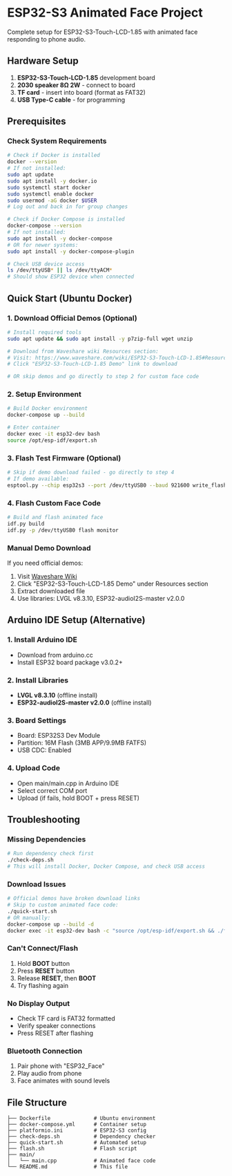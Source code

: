# ESP32-S3 Animated Face Project

Complete setup for ESP32-S3-Touch-LCD-1.85 with animated face responding to phone audio.

## Hardware Setup
1. **ESP32-S3-Touch-LCD-1.85** development board
2. **2030 speaker 8Ω 2W** - connect to board
3. **TF card** - insert into board (format as FAT32)
4. **USB Type-C cable** - for programming

## Prerequisites

### Check System Requirements
```bash
# Check if Docker is installed
docker --version
# If not installed:
sudo apt update
sudo apt install -y docker.io
sudo systemctl start docker
sudo systemctl enable docker
sudo usermod -aG docker $USER
# Log out and back in for group changes

# Check if Docker Compose is installed
docker-compose --version
# If not installed:
sudo apt install -y docker-compose
# OR for newer systems:
sudo apt install -y docker-compose-plugin

# Check USB device access
ls /dev/ttyUSB* || ls /dev/ttyACM*
# Should show ESP32 device when connected
```

## Quick Start (Ubuntu Docker)

### 1. Download Official Demos (Optional)
```bash
# Install required tools
sudo apt update && sudo apt install -y p7zip-full wget unzip

# Download from Waveshare wiki Resources section:
# Visit: https://www.waveshare.com/wiki/ESP32-S3-Touch-LCD-1.85#Resources
# Click "ESP32-S3-Touch-LCD-1.85 Demo" link to download

# OR skip demos and go directly to step 2 for custom face code
```

### 2. Setup Environment
```bash
# Build Docker environment
docker-compose up --build

# Enter container
docker exec -it esp32-dev bash
source /opt/esp-idf/export.sh
```

### 3. Flash Test Firmware (Optional)
```bash
# Skip if demo download failed - go directly to step 4
# If demo available:
esptool.py --chip esp32s3 --port /dev/ttyUSB0 --baud 921600 write_flash -z 0x0 ESP32-S3-Touch-LCD-1.85-Demo/Firmware/firmware.bin
```

### 4. Flash Custom Face Code
```bash
# Build and flash animated face
idf.py build
idf.py -p /dev/ttyUSB0 flash monitor
```

### Manual Demo Download
If you need official demos:
1. Visit [Waveshare Wiki](https://www.waveshare.com/wiki/ESP32-S3-Touch-LCD-1.85#Resources)
2. Click "ESP32-S3-Touch-LCD-1.85 Demo" under Resources section
3. Extract downloaded file
4. Use libraries: LVGL v8.3.10, ESP32-audioI2S-master v2.0.0

## Arduino IDE Setup (Alternative)

### 1. Install Arduino IDE
- Download from arduino.cc
- Install ESP32 board package v3.0.2+

### 2. Install Libraries
- **LVGL v8.3.10** (offline install)
- **ESP32-audioI2S-master v2.0.0** (offline install)

### 3. Board Settings
- Board: ESP32S3 Dev Module
- Partition: 16M Flash (3MB APP/9.9MB FATFS)
- USB CDC: Enabled

### 4. Upload Code
- Open main/main.cpp in Arduino IDE
- Select correct COM port
- Upload (if fails, hold BOOT + press RESET)

## Troubleshooting

### Missing Dependencies
```bash
# Run dependency check first
./check-deps.sh
# This will install Docker, Docker Compose, and check USB access
```

### Download Issues
```bash
# Official demos have broken download links
# Skip to custom animated face code:
./quick-start.sh
# OR manually:
docker-compose up --build -d
docker exec -it esp32-dev bash -c "source /opt/esp-idf/export.sh && ./flash.sh"
```

### Can't Connect/Flash
1. Hold **BOOT** button
2. Press **RESET** button
3. Release **RESET**, then **BOOT**
4. Try flashing again

### No Display Output
- Check TF card is FAT32 formatted
- Verify speaker connections
- Press RESET after flashing

### Bluetooth Connection
1. Pair phone with "ESP32_Face"
2. Play audio from phone
3. Face animates with sound levels

## File Structure
```
├── Dockerfile              # Ubuntu environment
├── docker-compose.yml      # Container setup
├── platformio.ini          # ESP32-S3 config
├── check-deps.sh           # Dependency checker
├── quick-start.sh          # Automated setup
├── flash.sh                # Flash script
├── main/
│   └── main.cpp            # Animated face code
└── README.md               # This file
```